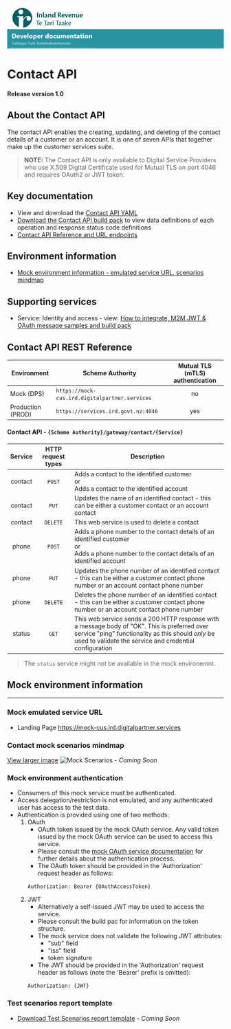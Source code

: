 
![IRD logo](../../Images/IRlogo.gif)
![Software Dev](../../Images/SoftwareDev.png)

# Contact API 

#### Release version 1.0  

## About the Contact API 

The contact API enables the creating, updating, and deleting of the contact details of a customer or an account. It is one of seven APIs that together make up the customer services suite. 

>**NOTE:** The Contact API is only available to Digital Service Providers who use X.509 Digital Certificate used for Mutual TLS on port 4046 and requires OAuth2 or JWT token.

## Key documentation
* View and download the [Contact API YAML](Contact%202020-09-28.yaml)
* [Download the Contact API build pack](Build%20pack%20-%20Contact%20API.pdf) to view data definitions of each operation and response status code definitions
* [Contact API Reference and URL endpoints](#Contact-API-REST-Reference)	

## Environment information
- [Mock environment information - emulated service URL, scenarios mindmap](#mock-environment-information)

## Supporting services
* Service: Identity and access - view: [How to integrate, M2M JWT & OAuth message samples and build pack](https://github.com/InlandRevenue/Gateway_Services-Access/tree/master/Identity%20and%20Access)

<a name="Contact-API-REST-Reference"></a>
## Contact API REST Reference

| Environment | Scheme Authority | Mutual TLS (mTLS) authentication |
| --- | --- | :---: |
| Mock (DPS)| `https://mock-cus.ird.digitalpartner.services`| no |
| Production (PROD) | `https://services.ird.govt.nz:4046`| yes |

#### Contact API - `{Scheme Authority}/gateway/contact/{Service}`
| Service | HTTP request types | Description | 
| :--: | :--: | -- |
| contact | `POST` | Adds a contact to the identified customer<br/>or<br/>Adds a contact to the identified account | 
| contact | `PUT` | Updates the name of an identified contact - this can be either a customer contact or an account contact | 
| contact | `DELETE` | This web service is used to delete a contact | 
| phone | `POST` | Adds a phone number to the contact details of an identified customer<br/>or<br/>Adds a phone number to the contact details of an identified account | 
| phone | `PUT` | Updates the phone number of an identified contact - this can be either a customer contact phone number or an account contact phone number | 
| phone | `DELETE` | Deletes the phone number of an identified contact - this can be either a customer contact phone number or an account contact phone number | 
| status | `GET` | This web service sends a 200 HTTP response with a message body of "OK". This is preferred over service "ping" functionality as this should *only* be used to validate the service and credential configuration | 

> The `status` service might not be available in the mock environemnt.

<a name="mock-environment-information"></a>
## Mock environment information
---

### Mock emulated service URL
* Landing Page https://mock-cus.ird.digitalpartner.services 

### Contact mock scenarios mindmap

[View larger image](../images/Contact%20API%20Emulator%20Mindmap.png)
![Mock Scenarios](../images/Contact%20API%20Emulator%20Mindmap.png) - *Coming Soon*

### Mock environment authentication
   * Consumers of this mock service must be authenticated.
   * Access delegation/restriction is not emulated, and any authenticated user has access to the test data.
   * Authentication is provided using one of two methods:
     1. OAuth
        * OAuth token issued by the mock OAuth service. Any valid token issued by the mock OAuth service can be used to access this service.
        * Please consult the [mock OAuth service documentation](https://mock-oauth.ird.digitalpartner.services/) for further details about the authentication process.
        * The OAuth token should be provided in the 'Authorization' request header as follows:
        ```
        Authorization: Bearer {OAuthAccessToken}
        ```
     2. JWT
        * Alternatively a self-issued JWT may be used to access the service.
        * Please consult the build pac for information on the token structure.
        * The mock service does not validate the following JWT attributes:
            * "sub" field
            * "iss" field
            * token signature
        * The JWT should be provided in the 'Authorization' request header as follows (note the 'Bearer' prefix is omitted):
        ```
        Authorization: {JWT}
        ```

### Test scenarios report template

* [Download Test Scenarios report template](Contact%20API-%20Test%20Report%20Template.docx) - *Coming Soon*